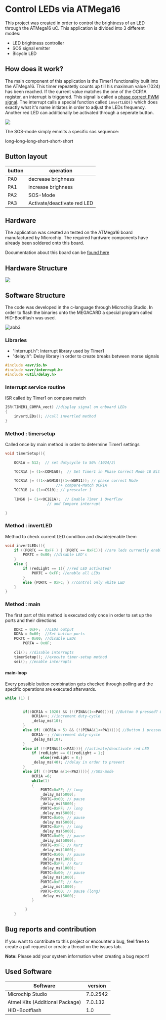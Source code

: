# Control LEDs via ATMega16

This project was created in order to control the brightness of an LED through the ATMega16 uC. This application is divided into 3 different modes:

- LED brightness controller
- SOS signal emitter
- Bicycle LED

## How does it work?

The main component of this application is the Timer1 functionality built into the ATMega16. This timer repeatetly counts up till his maximum value (1024) has been reached. If the current value matches the one of the OCR1A register, an interrupt is triggered. This signal is called a [phase correct PWM signal](https://atmega32-avr.com/phase-correct-pwm-pulse-width-modulation-mode-avr-microcontroller-timer/). The interrupt calls a special function called `invertLED()` which does exactly what it's name initiates in order to adjust the LEDs frequency. Another red LED can additionally be activated through a seperate button.

 ![](https://raw.githubusercontent.com/botchGNU/led-controller/main/Documentation/Images/abb1.gif)

The SOS-mode simply emmits a specific sos sequence:

long-long-long-short-short-short

## Button layout

| button | operation                   |
| ------ | --------------------------- |
| PA0    | decrease brighness          |
| PA1    | increase brighness          |
| PA2    | SOS-Mode                    |
| PA3    | Activate/deactivate red LED |

## Hardware

The application was created an tested on the ATMega16 board manufactured by Microchip. The required hardware components have already been soldered onto this board.

Documentation about this board can be [found here](https://github.com/botchGNU/megav4-projects/tree/main/megav4documentation)

## Hardware Structure

![](https://raw.githubusercontent.com/botchGNU/led-controller/main/Documentation/Images/abb2.png)



## Software Structure

The code was developed in the c-language through Microchip Studio. In order to flash the binaries onto the MEGACARD a special program called HID-Bootflash was used.

![abb3](https://raw.githubusercontent.com/botchGNU/led-controller/main/Documentation/Images/abb3.png)

### Libraries

- "interrupt.h": Interrupt library used by Timer1
- "delay.h": Delay library in order to create breaks between morse signals

````c
#include <avr/io.h>
#include <avr/interrupt.h>
#include <util/delay.h>
````

### Interrupt service routine

ISR called by Timer1 on compare match

````c
ISR(TIMER1_COMPA_vect) //display signal on onboard LEDs
{
	invertLEDs(); //call invertled method
}
````

### Method : timersetup

Called once by main method in order to determine Timer1 settings

````c
void timerSetup(){
	
	OCR1A = 512;  // set dutycycle to 50% (1024/2)

	TCCR1A |= (1<<COM1A0);	// Set Timer1 in Phase Correct Mode 10 Bit
										 
	TCCR1A |= ((1<<WGM10)|(1<<WGM11)); // phase correct Mode 
					   //+ compare-Match OCR1A
	TCCR1B |= (1<<CS10); // prescaler 1
	
	TIMSK |= (1<<OCIE1A);  // Enable Timer 1 Overflow
			       // and Compare interrupt
	
}
````

### Method : invertLED

Method to check current LED condition and disable/enable them

````c
void invertLEDs(){
	if ((PORTC == 0xFF ) | (PORTC == 0xFC)){ //are leds currently enabled?
		PORTC = 0x00; //disable LED's
	}
	else {
		if (redLight == 1){ //red LED activated?
			PORTC = 0xFF; //enable all LEDs
		}
		else {PORTC = 0xFC; } //control only white LED
	}
}
````

### Method : main

The first part of this method is executed only once in order to set up the ports and their directions

````c
	DDRC = 0xFF;  //LEDs output
	DDRA = 0x00;  //Set button ports 
	PORTC = 0x00; //disable LEDs
        PORTA = 0x0F;
	
	cli(); //disable interrupts
	timerSetup(); //execute timer-setup method
	sei(); //enable interrupts
````

#### main-loop

Every possible button combination gets checked through polling and the specific operations are executed afterwards.

````c
while (1) { 

		
		if((OCR1A < 1020) && (!(PINA&(1<<PA0)))){ //Button 0 pressed? & has not reached max. value?
			OCR1A++; //increment duty-cycle
			_delay_ms(10);
		}
		else if( (OCR1A > 5) && (!(PINA&(1<<PA1)))){ //Button 1 pressed? & has not reached min. value?
			OCR1A--; //decrement duty-cycle
			_delay_ms(10);
		}
		else if (!(PINA&(1<<PA3))){ //activate/deactivate red LED
			if (redLight == 0){redLight = 1;}
				else{redLight = 0;}
			_delay_ms(40); //delay in order to prevent
		} 
		else if( (!(PINA &(1<<PA2)))){ //SOS-mode
			OCR1A =6;
			while(1)
			{
				PORTC=0xFF; // long
				_delay_ms(5000);
				PORTC=0x00; // pause
				_delay_ms(5000);
				PORTC=0xFF; // long
				_delay_ms(5000);
				PORTC=0x00; // pause
				_delay_ms(5000);
				PORTC=0xFF; // long
				_delay_ms(5000);
				PORTC=0x00; // pause
				_delay_ms(5000);
				PORTC=0xFF; // Kurz
				_delay_ms(1000);
				PORTC=0x00; // pause
				_delay_ms(1000);
				PORTC=0xFF; // Kurz
				_delay_ms(1000);
				PORTC=0x00; // pause
				_delay_ms(1000);
				PORTC=0xFF; // Kurz
				_delay_ms(1000);
				PORTC=0x00; // pause (long)
				_delay_ms(5000);
			}

		 }
    }
````



## Bug reports and contribution

If you want to contribute to this project or encounter a bug, feel free to  create a pull request or create a thread on the issues tab.

**Note:** Please add your system information when creating a bug report!

## Used Software

| Software                        | version  |
| ------------------------------- | -------- |
| Microchip Studio                | 7.0.2542 |
| Atmel Kits (Additional Package) | 7.0.132  |
| HID-Bootflash                   | 1.0      |

